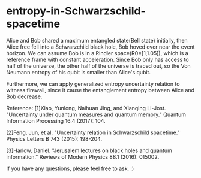 # entropy-in-Schwarzschild-spacetime

Alice and Bob shared a maximum entangled state(Bell state) initially, then Alice free fell into a Schwarzchild black hole, Bob hoved over near the event horizon. We can assume Bob is in a Rindler space(R0=[1,1.05]), which is a reference frame with constant acceleration. Since Bob only has access to half of the universe, the other half of the universe is traced out, so the Von Neumann entropy of his qubit is smaller than Alice's qubit.

Furthermore, we can apply generalized entropy uncertainty relation to witness firewall, since it cause the entanglement entropy between Alice and Bob decrease.

Reference: 
[1]Xiao, Yunlong, Naihuan Jing, and Xianqing Li-Jost. "Uncertainty under quantum measures and quantum memory." Quantum Information Processing 16.4 (2017): 104.

[2]Feng, Jun, et al. "Uncertainty relation in Schwarzschild spacetime." Physics Letters B 743 (2015): 198-204.

[3]Harlow, Daniel. "Jerusalem lectures on black holes and quantum information." Reviews of Modern Physics 88.1 (2016): 015002.

If you have any questions, please feel free to ask. :)
